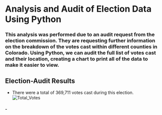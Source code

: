 # Analysis and Audit of Election Data Using Python

### This analysis was performed due to an audit request from the election commission. They are requesting further information on the breakdown of the votes cast within different counties in Colorado. Using Python, we can audit the full list of votes cast and their location, creating a chart to print all of the data to make it easier to view. 

## Election-Audit Results

- There were a total of 369,711 votes cast during this election.
![Total_Votes](https://user-images.githubusercontent.com/81929616/117553653-c970ff80-b020-11eb-8a22-50007a3b5852.PNG)

#### - 
